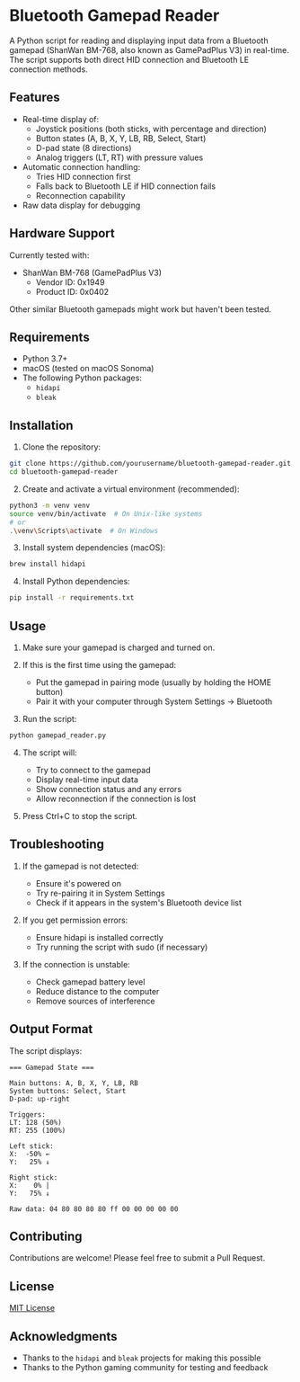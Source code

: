 # Bluetooth Gamepad Reader

A Python script for reading and displaying input data from a Bluetooth gamepad (ShanWan BM-768, also known as GamePadPlus V3) in real-time. The script supports both direct HID connection and Bluetooth LE connection methods.

## Features

- Real-time display of:
  - Joystick positions (both sticks, with percentage and direction)
  - Button states (A, B, X, Y, LB, RB, Select, Start)
  - D-pad state (8 directions)
  - Analog triggers (LT, RT) with pressure values
- Automatic connection handling:
  - Tries HID connection first
  - Falls back to Bluetooth LE if HID connection fails
  - Reconnection capability
- Raw data display for debugging

## Hardware Support

Currently tested with:
- ShanWan BM-768 (GamePadPlus V3)
  - Vendor ID: 0x1949
  - Product ID: 0x0402

Other similar Bluetooth gamepads might work but haven't been tested.

## Requirements

- Python 3.7+
- macOS (tested on macOS Sonoma)
- The following Python packages:
  - `hidapi`
  - `bleak`

## Installation

1. Clone the repository:
```bash
git clone https://github.com/yourusername/bluetooth-gamepad-reader.git
cd bluetooth-gamepad-reader
```

2. Create and activate a virtual environment (recommended):
```bash
python3 -m venv venv
source venv/bin/activate  # On Unix-like systems
# or
.\venv\Scripts\activate  # On Windows
```

3. Install system dependencies (macOS):
```bash
brew install hidapi
```

4. Install Python dependencies:
```bash
pip install -r requirements.txt
```

## Usage

1. Make sure your gamepad is charged and turned on.

2. If this is the first time using the gamepad:
   - Put the gamepad in pairing mode (usually by holding the HOME button)
   - Pair it with your computer through System Settings -> Bluetooth

3. Run the script:
```bash
python gamepad_reader.py
```

4. The script will:
   - Try to connect to the gamepad
   - Display real-time input data
   - Show connection status and any errors
   - Allow reconnection if the connection is lost

5. Press Ctrl+C to stop the script.

## Troubleshooting

1. If the gamepad is not detected:
   - Ensure it's powered on
   - Try re-pairing it in System Settings
   - Check if it appears in the system's Bluetooth device list

2. If you get permission errors:
   - Ensure hidapi is installed correctly
   - Try running the script with sudo (if necessary)

3. If the connection is unstable:
   - Check gamepad battery level
   - Reduce distance to the computer
   - Remove sources of interference

## Output Format

The script displays:
```
=== Gamepad State ===

Main buttons: A, B, X, Y, LB, RB
System buttons: Select, Start
D-pad: up-right

Triggers:
LT: 128 (50%)
RT: 255 (100%)

Left stick:
X:  -50% ←
Y:   25% ↓

Right stick:
X:    0% |
Y:   75% ↓

Raw data: 04 80 80 80 80 ff 00 00 00 00 00
```

## Contributing

Contributions are welcome! Please feel free to submit a Pull Request.

## License

[MIT License](LICENSE)

## Acknowledgments

- Thanks to the `hidapi` and `bleak` projects for making this possible
- Thanks to the Python gaming community for testing and feedback
